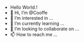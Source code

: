 - Hello World.!
- 👋 Hi, I’m @Cooffe
- 👀 I’m interested in ...
- 🌱 I’m currently learning ...
- 💞️ I’m looking to collaborate on ...
- 📫 How to reach me ...

<!---
Cooffe/Cooffe is a ✨ special ✨ repository because its `README.md` (this file) appears on your GitHub profile.
You can click the Preview link to take a look at your changes.
--->
